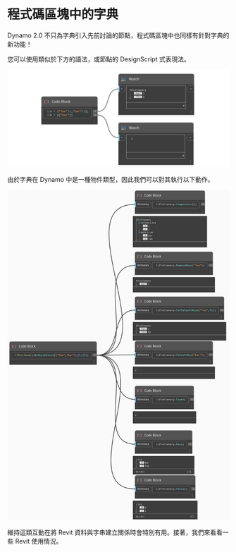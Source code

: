 # 程式碼區塊中的字典

Dynamo 2.0 不只為字典引入先前討論的節點，程式碼區塊中也同樣有針對字典的新功能！

您可以使用類似於下方的語法，或節點的 DesignScript 式表現法。

![](../images/5-5/3/dictionariesincb-syntax(1).jpg)

由於字典在 Dynamo 中是一種物件類型，因此我們可以對其執行以下動作。

![](../images/5-5/3/dictionariesincb-actionswithcodeblocks.jpg)

維持這類互動在將 Revit 資料與字串建立關係時會特別有用。接著，我們來看看一些 Revit 使用情況。

